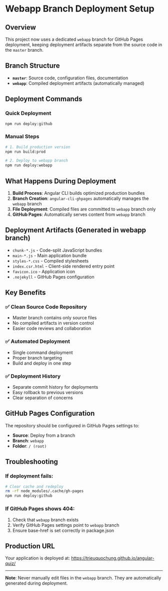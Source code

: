 # Webapp Branch Deployment Setup

## Overview

This project now uses a dedicated `webapp` branch for GitHub Pages deployment, keeping deployment artifacts separate from the source code in the `master` branch.

## Branch Structure

- **`master`**: Source code, configuration files, documentation
- **`webapp`**: Compiled deployment artifacts (automatically managed)

## Deployment Commands

### Quick Deployment
```bash
npm run deploy:github
```

### Manual Steps
```bash
# 1. Build production version
npm run build:prod

# 2. Deploy to webapp branch
npm run deploy:webapp
```

## What Happens During Deployment

1. **Build Process**: Angular CLI builds optimized production bundles
2. **Branch Creation**: `angular-cli-ghpages` automatically manages the `webapp` branch
3. **File Deployment**: Compiled files are committed to `webapp` branch only
4. **GitHub Pages**: Automatically serves content from `webapp` branch

## Deployment Artifacts (Generated in webapp branch)

- `chunk-*.js` - Code-split JavaScript bundles
- `main-*.js` - Main application bundle
- `styles-*.css` - Compiled stylesheets
- `index.csr.html` - Client-side rendered entry point
- `favicon.ico` - Application icon
- `.nojekyll` - GitHub Pages configuration

## Key Benefits

### ✅ Clean Source Code Repository
- Master branch contains only source files
- No compiled artifacts in version control
- Easier code reviews and collaboration

### ✅ Automated Deployment
- Single command deployment
- Proper branch targeting
- Build and deploy in one step

### ✅ Deployment History
- Separate commit history for deployments
- Easy rollback to previous versions
- Clear separation of concerns

## GitHub Pages Configuration

The repository should be configured in GitHub Pages settings to:
- **Source**: Deploy from a branch
- **Branch**: `webapp`
- **Folder**: `/ (root)`

## Troubleshooting

### If deployment fails:
```bash
# Clear cache and redeploy
rm -rf node_modules/.cache/gh-pages
npm run deploy:github
```

### If GitHub Pages shows 404:
1. Check that `webapp` branch exists
2. Verify GitHub Pages settings point to `webapp` branch
3. Ensure base-href is set correctly in package.json

## Production URL

Your application is deployed at: https://trieuquochung.github.io/angular-quiz/

---

**Note**: Never manually edit files in the `webapp` branch. They are automatically generated during deployment.